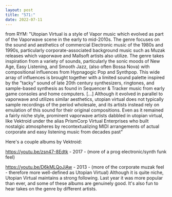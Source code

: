 ```yaml
---
layout: post
title: "571:"
date: 2022-07-11
---
```


from RYM: "Utopian Virtual is a style of Vapor music which evolved as part of the Vaporwave scene in the early to mid-2010s. The genre focuses on the sound and aesthetics of commercial Electronic music of the 1980s and 1990s, particularly corporate-associated background music such as Muzak releases which vaporwave and Mallsoft artists also utilize. The genre takes inspiration from a variety of sounds, particularly the sonic moods of New Age, Easy Listening, and Smooth Jazz, (also often Bossa Nova) with compositional influences from Hypnagogic Pop and Synthpop. This wide array of influences is brought together with a limited sound palette inspired by the "tacky" sound of late 20th century synthesizers, ringtones, and sample-based synthesis as found in Sequencer & Tracker music from early game consoles and home computers. [...] 
Although it evolved in parallel to vaporwave and utilizes similar aesthetics, utopian virtual does not typically sample recordings of the period wholesale, and its artists instead rely on emulation of this sound for their original compositions. Even as it remained a fairly niche style, prominent vaporwave artists dabbled in utopian virtual, like Vektroid under the alias PrismCorp Virtual Enterprises who built nostalgic atmospheres by recontextualizing MIDI arrangements of actual corporate and easy listening music from decades past" 

Here's a couple albums by Vektroid: 
 
https://youtu.be/zsn47-8Edtk - 2017 - (more of a prog electronic/synth funk feel) 
 
https://youtu.be/D6kMLQoJjAw - 2013 - (more of the corporate muzak feel - therefore more well-defined as Utopian Virtual)  Although it is quite niche, Utopian Virtual maintains a strong following. Last year it was more popular than ever, and some of these albums are genuinely good. It's also fun to hear takes on the genre by different artists.
